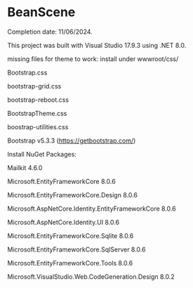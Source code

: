 # BeanScene
Completion date: 11/06/2024.

This project was built with Visual Studio 17.9.3 using .NET 8.0.

missing files for theme to work: install under wwwroot/css/


Bootstrap.css

bootstrap-grid.css

bootstrap-reboot.css

BootstrapTheme.css

boostrap-utilities.css

Bootstrap  v5.3.3 (https://getbootstrap.com/)


Install NuGet Packages:

Mailkit 4.6.0

Microsoft.EntityFrameworkCore 8.0.6

Microsoft.EntityFrameworkCore.Design 8.0.6

Microsoft.AspNetCore.Identity.EntityFrameworkCore 8.0.6

Microsoft.AspNetCore.Identity.UI 8.0.6

Microsoft.EntityFrameworkCore.Sqlite 8.0.6

Microsoft.EntityFrameworkCore.SqlServer 8.0.6

Microsoft.EntityFrameworkCore.Tools 8.0.6

Microsoft.VisualStudio.Web.CodeGeneration.Design 8.0.2
